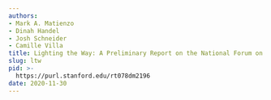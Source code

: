 ```yaml
---
authors:
- Mark A. Matienzo
- Dinah Handel
- Josh Schneider
- Camille Villa
title: Lighting the Way: A Preliminary Report on the National Forum on Archival Discovery and Delivery
slug: ltw
pid: >-
  https://purl.stanford.edu/rt078dm2196
date: 2020-11-30
---
```


